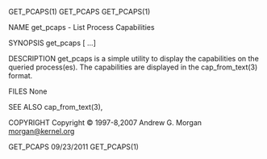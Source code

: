 GET_PCAPS(1)                                                                                   GET_PCAPS                                                                                  GET_PCAPS(1)

NAME
       get_pcaps - List Process Capabilities

SYNOPSIS
       get_pcaps <pid> [<pid> ...]

DESCRIPTION
       get_pcaps is a simple utility to display the capabilities on the queried process(es).  The capabilities are displayed in the cap_from_text(3) format.

FILES
       None

SEE ALSO
       cap_from_text(3),

COPYRIGHT
       Copyright © 1997-8,2007 Andrew G. Morgan  <morgan@kernel.org>

GET_PCAPS                                                                                     09/23/2011                                                                                  GET_PCAPS(1)
